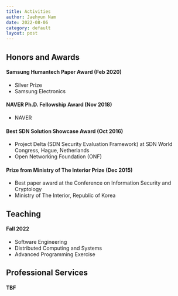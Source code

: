 ```yaml
---
title: Activities
author: Jaehyun Nam
date: 2022-08-06
category: default
layout: post
---
```


## Honors and Awards

#### Samsung Humantech Paper Award (Feb 2020)
  - Silver Prize
  - Samsung Electronics

#### NAVER Ph.D. Fellowship Award (Nov 2018)
  - NAVER

#### Best SDN Solution Showcase Award (Oct 2016)
  - Project Delta (SDN Security Evaluation Framework) at SDN World Congress, Hague, Netherlands
  - Open Networking Foundation (ONF)

#### Prize from Ministry of The Interior Prize (Dec 2015)
  - Best paper award at the Conference on Information Security and Cryptology
  - Ministry of The Interior, Republic of Korea

## Teaching

#### Fall 2022

  - Software Engineering
  - Distributed Computing and Systems
  - Advanced Programming Exercise

## Professional Services

#### TBF

